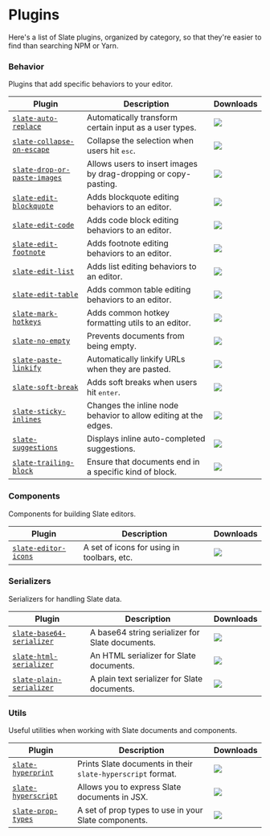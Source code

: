 # Plugins

Here's a list of Slate plugins, organized by category, so that they're easier to find than searching NPM or Yarn.

### Behavior

Plugins that add specific behaviors to your editor.

| **Plugin**                                                                                | **Description**                                                 | **Downloads**                                                                         |
| ----------------------------------------------------------------------------------------- | --------------------------------------------------------------- | ------------------------------------------------------------------------------------- |
| [`slate-auto-replace`](https://yarnpkg.com/en/package/slate-auto-replace)                 | Automatically transform certain input as a user types.          | ![](https://img.shields.io/npm/dm/slate-auto-replace.svg?maxAge=3600&label=⬇)         |
| [`slate-collapse-on-escape`](https://yarnpkg.com/en/package/slate-collapse-on-escape)     | Collapse the selection when users hit <kbd>esc</kbd>.           | ![](https://img.shields.io/npm/dm/slate-collapse-on-escape.svg?maxAge=3600&label=⬇)   |
| [`slate-drop-or-paste-images`](https://yarnpkg.com/en/package/slate-drop-or-paste-images) | Allows users to insert images by drag-dropping or copy-pasting. | ![](https://img.shields.io/npm/dm/slate-drop-or-paste-images.svg?maxAge=3600&label=⬇) |
| [`slate-edit-blockquote`](https://yarnpkg.com/en/package/slate-edit-blockquote)           | Adds blockquote editing behaviors to an editor.                 | ![](https://img.shields.io/npm/dm/slate-edit-blockquote.svg?maxAge=3600&label=⬇)      |
| [`slate-edit-code`](https://yarnpkg.com/en/package/slate-edit-code)                       | Adds code block editing behaviors to an editor.                 | ![](https://img.shields.io/npm/dm/slate-edit-code.svg?maxAge=3600&label=⬇)            |
| [`slate-edit-footnote`](https://yarnpkg.com/en/package/slate-edit-footnote)               | Adds footnote editing behaviors to an editor.                   | ![](https://img.shields.io/npm/dm/slate-edit-footnote.svg?maxAge=3600&label=⬇)        |
| [`slate-edit-list`](https://yarnpkg.com/en/package/slate-edit-list)                       | Adds list editing behaviors to an editor.                       | ![](https://img.shields.io/npm/dm/slate-edit-list.svg?maxAge=3600&label=⬇)            |
| [`slate-edit-table`](https://yarnpkg.com/en/package/slate-edit-table)                     | Adds common table editing behaviors to an editor.               | ![](https://img.shields.io/npm/dm/slate-edit-table.svg?maxAge=3600&label=⬇)           |
| [`slate-mark-hotkeys`](https://yarnpkg.com/en/package/slate-mark-hotkeys)                 | Adds common hotkey formatting utils to an editor.               | ![](https://img.shields.io/npm/dm/slate-mark-hotkeys.svg?maxAge=3600&label=⬇)         |
| [`slate-no-empty`](https://yarnpkg.com/en/package/slate-no-empty)                         | Prevents documents from being empty.                            | ![](https://img.shields.io/npm/dm/slate-no-empty.svg?maxAge=3600&label=⬇)             |
| [`slate-paste-linkify`](https://yarnpkg.com/en/package/slate-paste-linkify)               | Automatically linkify URLs when they are pasted.                | ![](https://img.shields.io/npm/dm/slate-paste-linkify.svg?maxAge=3600&label=⬇)        |
| [`slate-soft-break`](https://yarnpkg.com/en/package/slate-soft-break)                     | Adds soft breaks when users hit <kbd>enter</kbd>.               | ![](https://img.shields.io/npm/dm/slate-soft-break.svg?maxAge=3600&label=⬇)           |
| [`slate-sticky-inlines`](https://yarnpkg.com/en/package/slate-sticky-inlines)             | Changes the inline node behavior to allow editing at the edges. | ![](https://img.shields.io/npm/dm/slate-sticky-inlines.svg?maxAge=3600&label=⬇)       |
| [`slate-suggestions`](https://yarnpkg.com/en/package/slate-suggestions)                   | Displays inline auto-completed suggestions.                     | ![](https://img.shields.io/npm/dm/slate-suggestions.svg?maxAge=3600&label=⬇)          |
| [`slate-trailing-block`](https://yarnpkg.com/en/package/slate-trailing-block)             | Ensure that documents end in a specific kind of block.          | ![](https://img.shields.io/npm/dm/slate-trailing-block.svg?maxAge=3600&label=⬇)       |

### Components

Components for building Slate editors.

| **Plugin**                                                                | **Description**                            | **Downloads**                                                                 |
| ------------------------------------------------------------------------- | ------------------------------------------ | ----------------------------------------------------------------------------- |
| [`slate-editor-icons`](https://yarnpkg.com/en/package/slate-editor-icons) | A set of icons for using in toolbars, etc. | ![](https://img.shields.io/npm/dm/slate-editor-icons.svg?maxAge=3600&label=⬇) |

### Serializers

Serializers for handling Slate data.

| **Plugin**                                                                          | **Description**                                 | **Downloads**                                                                      |
| ----------------------------------------------------------------------------------- | ----------------------------------------------- | ---------------------------------------------------------------------------------- |
| [`slate-base64-serializer`](https://yarnpkg.com/en/package/slate-base64-serializer) | A base64 string serializer for Slate documents. | ![](https://img.shields.io/npm/dm/slate-base64-serializer.svg?maxAge=3600&label=⬇) |
| [`slate-html-serializer`](https://yarnpkg.com/en/package/slate-html-serializer)     | An HTML serializer for Slate documents.         | ![](https://img.shields.io/npm/dm/slate-html-serializer.svg?maxAge=3600&label=⬇)   |
| [`slate-plain-serializer`](https://yarnpkg.com/en/package/slate-plain-serializer)   | A plain text serializer for Slate documents.    | ![](https://img.shields.io/npm/dm/slate-plain-serializer.svg?maxAge=3600&label=⬇)  |

### Utils

Useful utilities when working with Slate documents and components.

| **Plugin**                                                              | **Description**                                             | **Downloads**                                                                |
| ----------------------------------------------------------------------- | ----------------------------------------------------------- | ---------------------------------------------------------------------------- |
| [`slate-hyperprint`](https://yarnpkg.com/en/package/slate-hyperprint)   | Prints Slate documents in their `slate-hyperscript` format. | ![](https://img.shields.io/npm/dm/slate-hyperprint.svg?maxAge=3600&label=⬇)  |
| [`slate-hyperscript`](https://yarnpkg.com/en/package/slate-hyperscript) | Allows you to express Slate documents in JSX.               | ![](https://img.shields.io/npm/dm/slate-hyperscript.svg?maxAge=3600&label=⬇) |
| [`slate-prop-types`](https://yarnpkg.com/en/package/slate-prop-types)   | A set of prop types to use in your Slate components.        | ![](https://img.shields.io/npm/dm/slate-prop-types.svg?maxAge=3600&label=⬇)  |
